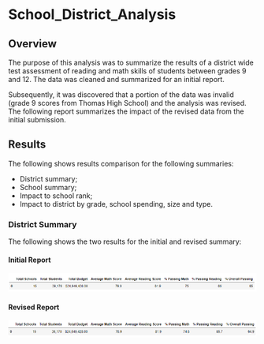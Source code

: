 # School_District_Analysis

## Overview
The purpose of this analysis was to summarize the results of a district wide test assessment of reading and math skills of students between grades 9 and 12.  The data was cleaned and summarized for an initial report.  

Subsequently, it was discovered that a portion of the data was invalid (grade 9 scores from Thomas High School) and the analysis was revised.  The following report summarizes the impact of the revised data from the initial submission.

## Results
The following shows results comparison for the following summaries:
- District summary;
- School summary;
- Impact to school rank;
- Impact to district by grade, school spending, size and type.

### District Summary
The following shows the two results for the initial and revised summary:
#### Initial Report
![initial_district_report](/Resources/district_summary_initial.png)
#### Revised Report
![revised_district_report](/Resources/district_summary_revised.png)
